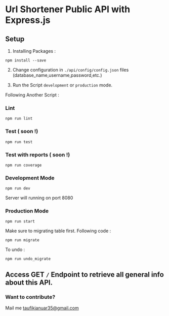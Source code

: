 # Url Shortener Public API with Express.js

## Setup
1. Installing Packages :
```
npm install --save
```
2. Change configuration in ```./api/config/config.json``` files (database_name,username,password,etc.)

3. Run the Script ``` development ``` or ``` production ``` mode.

Following Another Script :

### Lint

```
npm run lint
```

### Test ( soon !)

```
npm run test
```
### Test with reports ( soon !)
```
npm run coverage
```

### Development Mode

```
npm run dev
```
Server will running on port 8080

### Production Mode

```
npm run start
```
Make sure to migrating table first. Following code :
```
npm run migrate
```
To undo :
```
npm run undo_migrate
```

## Access GET ``` / ```  Endpoint to retrieve all general info about this API.

### Want to contribute?
Mail me [taufikjanuar35@gmail.com](mailto:taufikjanuar35@gmail.com)

